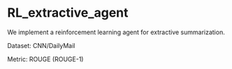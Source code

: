 # RL_extractive_agent
We implement a reinforcement learning agent for extractive summarization. 

Dataset: CNN/DailyMail

Metric: ROUGE (ROUGE-1)
  
  
